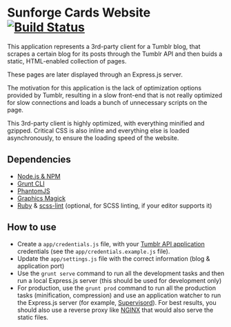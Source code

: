# Sunforge Cards Website [![Build Status](https://travis-ci.org/monovertex/sunforgecards.svg?branch=master)](https://travis-ci.org/monovertex/sunforgecards)

This application represents a 3rd-party client for a Tumblr blog, that scrapes a certain blog for its posts through the Tumblr API and then buids a static, HTML-enabled collection of pages.

These pages are later displayed through an Express.js server.

The motivation for this application is the lack of optimization options provided by Tumblr, resulting in a slow front-end that is not really optimized for slow connections and loads a bunch of unnecessary scripts on the page.

This 3rd-party client is highly optimized, with everything minified and gzipped. Critical CSS is also inline and everything else is loaded asynchronously, to ensure the loading speed of the website.

## Dependencies

* [Node.js & NPM](https://nodejs.org/en/)
* [Grunt CLI](https://github.com/gruntjs/grunt-cli)
* [PhantomJS](http://phantomjs.org/)
* [Graphics Magick](http://www.graphicsmagick.org/)
* [Ruby](https://www.ruby-lang.org/en/) & [scss-lint](https://github.com/brigade/scss-lint) (optional, for SCSS linting, if your editor supports it)

## How to use

* Create a `app/credentials.js` file, with your [Tumblr API application](https://www.tumblr.com/docs/en/api/v2) credentials (see the `app/credentials.example.js` file).
* Update the `app/settings.js` file with the correct information (blog & application port)
* Use the `grunt serve` command to run all the development tasks and then run a local Express.js server (this should be used for development only)
* For production, use the `grunt prod` command to run all the production tasks (minification, compression) and use an application watcher to run the Express.js server (for example, [Supervisord](http://supervisord.org/)). For best results, you should also use a reverse proxy like [NGINX](https://www.nginx.com/resources/wiki/) that would also serve the static files.
